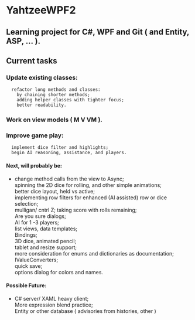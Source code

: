 # YahtzeeWPF2
## Learning project for C#, WPF and Git ( and Entity, ASP, ... ).

## Current tasks
  ### Update existing classes:  
      refactor long methods and classes:
        by chaining shorter methods;
        adding helper classes with tighter focus;
        better readability.
        
  ### Work on view models  ( M V VM ).
  
  ### Improve game play:
      implement dice filter and highlights; 
      begin AI reasoning, assistance, and players. 
  
#### Next, will probably be: 
  *  change method calls from the view to Async;  
     spinning the 2D dice for rolling, and other simple animations;  
   better dice layout, held vs active;   
      implementing row filters for enhanced (AI assisted) row or dice selection;  
       mulligan/ cntrl Z;
         taking score with rolls remaining;  
  Are you sure dialogs;  
  AI  for 1 -3 players;  
  list views, data templates;  
  Bindings;  
  3D dice, animated pencil;  
  tablet and resize  support;  
  more consideration for enums and dictionaries as documentation;  
  IValueConverters;  
  quick save;  
  options dialog for colors and names.
  
 #### Possible Future:
   * C# server/ XAML heavy client;  
  More expression blend practice;  
  Entity or other database ( advisories from histories, other )
  
  
